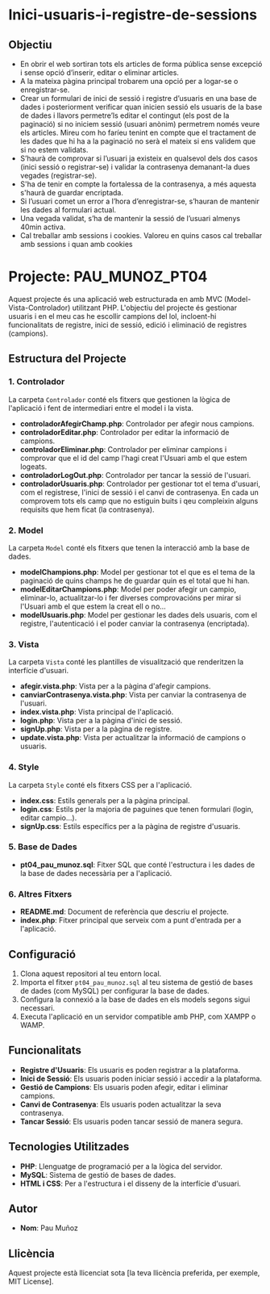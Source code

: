 # Inici-usuaris-i-registre-de-sessions

## Objectiu

- En obrir el web sortiran tots els articles de forma pública sense excepció i sense opció d’inserir, editar o eliminar articles.
- A la mateixa pàgina principal trobarem una opció per a logar-se o enregistrar-se.
- Crear un formulari de inici de sessió i registre d’usuaris en una base de dades i posteriorment verificar quan inicien sessió els usuaris de la base de dades i llavors permetre’ls editar el contingut (els post de la paginació) si no iniciem sessió (usuari anònim) permetrem només veure els articles. Mireu com ho faríeu tenint en compte que el tractament de les dades que hi ha a la paginació no serà el mateix si ens validem que si no estem validats.
- S’haurà de comprovar si l’usuari ja existeix en qualsevol dels dos casos (inici sessió o registrar-se) i validar la contrasenya demanant-la dues vegades (registrar-se).
- S'ha de tenir en compte la fortalessa de la contrasenya, a més aquesta s'haurà de guardar encriptada.
- Si l’usuari comet un error a l’hora d’enregistrar-se, s’hauran de mantenir les dades al formulari actual.
- Una vegada validat, s’ha de mantenir la sessió de l’usuari almenys 40min activa.
- Cal treballar amb sessions i cookies. Valoreu en quins casos cal treballar amb sessions i quan amb cookies

# Projecte: PAU_MUNOZ_PT04

Aquest projecte és una aplicació web estructurada en amb MVC (Model-Vista-Controlador) utilitzant PHP. L'objectiu del projecte és gestionar usuaris i en el meu cas he escollir campions del lol, incloent-hi funcionalitats de registre, inici de sessió, edició i eliminació de registres (campions).

## Estructura del Projecte

### 1. Controlador
La carpeta `Controlador` conté els fitxers que gestionen la lògica de l'aplicació i fent de intermediari entre el model i la vista.

- **controladorAfegirChamp.php**: Controlador per afegir nous campions.
- **controladorEditar.php**: Controlador per editar la informació de campions.
- **controladorEliminar.php**: Controlador per eliminar campions i comprovar que el id del camp l'hagi creat l'Usuari amb el que estem logeats.
- **controladorLogOut.php**: Controlador per tancar la sessió de l'usuari.
- **controladorUsuaris.php**: Controlador per gestionar tot el tema d'usuari, com el registrese, l'inici de sessió i el canvi de contrasenya. En cada un comprovem tots els camp que no estiguin buits i qeu compleixin alguns requisits que hem ficat (la contrasenya).

### 2. Model
La carpeta `Model` conté els fitxers que tenen la interacció amb la base de dades.

- **modelChampions.php**: Model per gestionar tot el que es el tema de la paginació de quins champs he de guardar quin es el total que hi han.
- **modelEditarChampions.php**: Model per poder afegir un campio, eliminar-lo, actualitzar-lo i fer diverses comprovacións per mirar si l'Usuari amb el que estem la creat ell o no...
- **modelUsuaris.php**: Model per gestionar les dades dels usuaris, com el registre, l'autenticació i el poder canviar la contrasenya (encriptada).

### 3. Vista
La carpeta `Vista` conté les plantilles de visualització que renderitzen la interfície d'usuari.

- **afegir.vista.php**: Vista per a la pàgina d'afegir campions.
- **canviarContrasenya.vista.php**: Vista per canviar la contrasenya de l'usuari.
- **index.vista.php**: Vista principal de l'aplicació.
- **login.php**: Vista per a la pàgina d'inici de sessió.
- **signUp.php**: Vista per a la pàgina de registre.
- **update.vista.php**: Vista per actualitzar la informació de campions o usuaris.

### 4. Style
La carpeta `Style` conté els fitxers CSS per a l'aplicació.

- **index.css**: Estils generals per a la pàgina principal.
- **login.css**: Estils per la majoria de paguines que tenen formulari (login, editar campio...).
- **signUp.css**: Estils específics per a la pàgina de registre d'usuaris.

### 5. Base de Dades
- **pt04_pau_munoz.sql**: Fitxer SQL que conté l'estructura i les dades de la base de dades necessària per a l'aplicació.

### 6. Altres Fitxers
- **README.md**: Document de referència que descriu el projecte.
- **index.php**: Fitxer principal que serveix com a punt d'entrada per a l'aplicació.

## Configuració

1. Clona aquest repositori al teu entorn local.
2. Importa el fitxer `pt04_pau_munoz.sql` al teu sistema de gestió de bases de dades (com MySQL) per configurar la base de dades.
3. Configura la connexió a la base de dades en els models segons sigui necessari.
4. Executa l'aplicació en un servidor compatible amb PHP, com XAMPP o WAMP.

## Funcionalitats

- **Registre d'Usuaris**: Els usuaris es poden registrar a la plataforma.
- **Inici de Sessió**: Els usuaris poden iniciar sessió i accedir a la plataforma.
- **Gestió de Campions**: Els usuaris poden afegir, editar i eliminar campions.
- **Canvi de Contrasenya**: Els usuaris poden actualitzar la seva contrasenya.
- **Tancar Sessió**: Els usuaris poden tancar sessió de manera segura.

## Tecnologies Utilitzades

- **PHP**: Llenguatge de programació per a la lògica del servidor.
- **MySQL**: Sistema de gestió de bases de dades.
- **HTML i CSS**: Per a l'estructura i el disseny de la interfície d'usuari.

## Autor

- **Nom**: Pau Muñoz

## Llicència

Aquest projecte està llicenciat sota [la teva llicència preferida, per exemple, MIT License].
